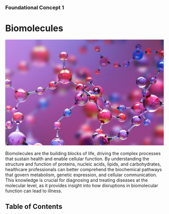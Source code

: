 ### Foundational Concept 1
# Biomolecules
![Cover image](assets/cover_biomolecules.jpg)

Biomolecules are the building blocks of life, driving the complex processes that sustain health and enable cellular function. By understanding the structure and function of proteins, nucleic acids, lipids, and carbohydrates, healthcare professionals can better comprehend the biochemical pathways that govern metabolism, genetic expression, and cellular communication. This knowledge is crucial for diagnosing and treating diseases at the molecular level, as it provides insight into how disruptions in biomolecular function can lead to illness.

## Table of Contents
### 